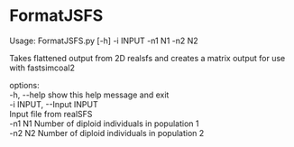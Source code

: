 # FormatJSFS
Usage: FormatJSFS.py [-h] -i INPUT -n1 N1 -n2 N2

Takes flattened output from 2D realsfs and creates a matrix output for use with fastsimcoal2

options:  
  -h, --help          show this help message and exit  
  -i INPUT, --Input INPUT  
                      Input file from realSFS  
  -n1 N1              Number of diploid individuals in population 1  
  -n2 N2              Number of diploid individuals in population 2  
